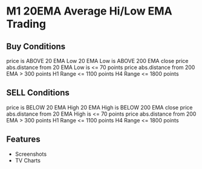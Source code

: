 # M1 20EMA Average Hi/Low EMA Trading

## Buy Conditions

price is ABOVE 20 EMA Low
20 EMA Low is ABOVE 200 EMA close
price abs.distance from 20 EMA Low is <= 70 points
price abs.distance from 200 EMA > 300 points
H1 Range <= 1100 points
H4 Range <= 1800 points

## SELL Conditions
price is BELOW 20 EMA High
20 EMA High is BELOW 200 EMA close
price abs.distance from 20 EMA High is <= 70 points
price abs.distance from 200 EMA > 300 points
H1 Range <= 1100 points
H4 Range <= 1800 points

## Features
- Screenshots
- TV Charts


